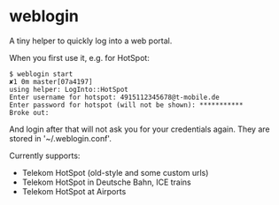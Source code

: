 # weblogin

A tiny helper to quickly log into a web portal.

When you first use it, e.g. for HotSpot:

    $ weblogin start                                                                                                               ✘1 0m master[07a4197]
    using helper: LogInto::HotSpot
    Enter username for hotspot: 4915112345678@t-mobile.de
    Enter password for hotspot (will not be shown): ***********
    Broke out:

And login after that will not ask you for your credentials again. They are stored in '~/.weblogin.conf'.

Currently supports:

* Telekom HotSpot (old-style and some custom urls)
* Telekom HotSpot in Deutsche Bahn, ICE trains
* Telekom HotSpot at Airports
